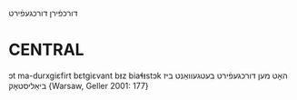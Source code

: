 דורכפֿירן
דורכגעפֿירט

CENTRAL
========

ɔt ma-durxgiɛfirt bɛtgiɛvant bᵻz biaɬᵻstɔk האָט מען דורכגעפֿירט בעטגעוואַנט ביז ביאַליסטאָק {Warsaw, Geller 2001: 177}
